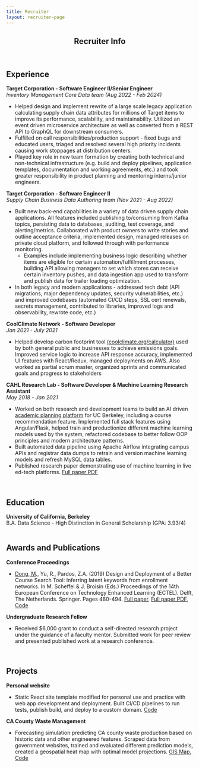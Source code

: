 ```yaml
---
title: Recruiter
layout: recruiter-page
---
```



<!-- <img src="/assets/images/recruiter-headshot.jpg" alt="Matthew Dong Headshot" style="width:150px;
    height: auto; display: block; margin: 0 auto;"> -->

<center> <h2> Recruiter Info </h2> </center>

<!-- 
<center>You can find my Github profile <a href="https://github.com/matthew-dong-dev" target="_blank">here</a>.</center> -->

<!-- <center>You can find my resume <a href="{{ site.url }}/{{ site.resume-url }}" target="_blank">here</a> and my Github profile <a href="https://github.com/matthew-dong-dev" target="_blank">here</a>.</center> -->

<br>

Experience 
----------

<p style="margin-bottom:0;"> <strong>Target Corporation - Software Engineer II/Senior Engineer</strong></p>
<p style="margin : 0; padding-top:0;"> <i>Inventory Management Core Data team (Aug 2022 - Feb 2024)</i> </p>


- Helped design and implement rewrite of a large scale legacy application calculating supply chain data attributes for millions of Target items to improve its performance, scalability, and maintainability.  Utilized an event driven microservice architecture as well as converted from a REST API to GraphQL for downstream consumers.
- Fulfilled on call responsibilities/production support - fixed bugs and educated users, triaged and resolved several high priority incidents causing work stoppages at distribution centers.
- Played key role in new team formation by creating both technical and non-technical infrastructure (e.g. build and deploy pipelines, application templates, documentation and working agreements, etc.) and took greater responsibility in product planning and mentoring interns/junior engineers.  

<p style="margin-bottom:0;"> <strong>Target Corporation - Software Engineer II</strong></p>
<p style="margin : 0; padding-top:0;"> <i>Supply Chain Business Data Authoring team (Nov 2021 - Aug 2022)</i> </p>

- Built new back-end capabilities in a variety of data driven supply chain applications.  All features included publishing to/consuming from Kafka topics, persisting data to databases, auditing, test coverage, and alerting/metrics.  Collaborated with product owners to write stories and outline acceptance criteria, implemented design, managed releases on private cloud platform, and followed through with performance monitoring.
    - Examples include implementing business logic describing whether items are eligible for certain automation/fulfillment processes, building API allowing managers to set which stores can receive certain inventory pushes, and data ingestion app used to transform and publish data for trailer loading optimization.
- In both legacy and modern applications - addressed tech debt (API migrations, major dependency updates, security vulnerabilities, etc.) and improved codebases (automated CI/CD steps, SSL cert renewals, secrets management, contributed to libraries, improved logs and observability, rewrote code, etc.)

<p style="margin-bottom:0;"> <strong>CoolClimate Network - Software Developer</strong></p>
<p style="margin : 0; padding-top:0;"> <i>Jan 2021 - July 2021</i></p>

- Helped develop carbon footprint tool <a href="https://coolclimate.org/calculator" target="_blank">(coolclimate.org/calculator)</a> used by both general public and businesses to achieve emissions goals. Improved service logic to increase API response accuracy, implemented UI features with React/Redux, managed deployments on AWS.  Also worked as partial scrum master, organized sprints and communicated goals and progress to stakeholders

<p style="margin-bottom:0;"> <strong>CAHL Research Lab - Software Developer & Machine Learning Research Assistant</strong></p>
<p style="margin : 0; padding-top:0;"> <i>May 2018 - Jan 2021</i></p>
 <!-- <a href="https://github.com/CAHLR" target="_blank">CAHL Research Lab</a> -->

- Worked on both research and development teams to build an AI driven <a href="https://askoski.berkeley.edu" target="_blank">academic planning platform</a> for UC Berkeley, including a course recommendation feature.  Implemented full stack features using Angular/Flask, helped train and productionize different machine learning models used by the system, refactored codebase to better follow OOP principles and modern architecture patterns.
- Built automated data pipeline using Apache Airflow integrating campus APIs and registrar data dumps to retrain and version machine learning models and refresh MySQL data tables.
- Published research paper demonstrating use of machine learning in live ed-tech platforms. <a href="{{site.url}}/assets/files/ECTEL-paper.pdf" target="_blank">Full paper PDF</a>
<!-- - Performed full-stack web development & testing and built the site's course catalog search feature. -->
 <!-- Trained and optimized machine learning models, created back-end endpoints, designed and implemented the user interface.  -->

<!-- **Software Engineering Intern - Sabre Corporation**

- Developed CMS (Drupal) enhancements based on client specifications on Sabre's <a href="https://developer.sabre.com" target="_blank">developer portal</a> based on client specifications.  Engineered features using LAMP stack and worked in agile environment.
- Expanded test coverage for Jenkins continuous integration pipeline through both unit and functional tests. 
- Southlake, TX (May 2019 - Aug 2019)

**Teaching Assistant - <a href="{{site.url}}/assets/files/stat89a_syllabus.pdf" target="_blank">Stat 89A: Linear Algebra for Data Science</a>**

- Worked with lead instructor and staff members to scale course infrastructure and prototype materials for the pilot full-version offering of the class. Guided students during office hours and discussion sections.
- Berkeley, CA (Nov 2017 - May 2018) -->
	
<!-- * [Projects]({{site.url}}/projects)	 -->
<!-- * DataKind -->
<!-- Global Policy Lab -->
<br>

Education
---------

<p style="margin-bottom:0;"> <strong>University of California, Berkeley</strong></p>
<p style="margin : 0; padding-top:0;"> 
B.A. Data Science - High Distinction in General Scholarship (GPA: 3.93/4)
</p>

<br>


Awards and Publications
----------

**Conference Proceedings**

- <u>Dong, M</u>., Yu, R., Pardos, Z.A. (2019) Design and Deployment of a Better Course Search Tool: Inferring latent keywords from enrollment networks. In M. Scheffel & J. Broisin (Eds.) Proceedings of the 14th European Conference on Technology Enhanced Learning (ECTEL). Delft, The Netherlands. Springer. Pages 480-494.  <a href="https://link.springer.com/chapter/10.1007%2F978-3-030-29736-7_36" target="_blank">Full paper</a>, <a href="{{site.url}}/assets/files/ECTEL-paper.pdf" target="_blank">Full paper PDF</a>, <a href="https://github.com/matthew-dong-dev/ICS-research" target="_blank">Code</a>

<!-- - <u>Dong, M</u>., Yu, R., Pardos, Z.A. Design and Deployment of a Better University Course Search: Inferring Latent Keywords from Enrollments. In C. Lync and A. Merceron (Eds.) Proceedings of the 12th International Conference on Educational Data Mining (EDM). Montreal, Canada.  [Short paper PDF]({{site.url}}/assets/files/EDM-paper.pdf)-->

**Undergraduate Research Fellow**

- Received $6,000 grant to conduct a self-directed research project under the guidance of a faculty mentor.  Submitted work for peer review and presented published work at a research conference. 

<br>

Projects 
----------

**Personal website**

- Static React site template modified for personal use and practice with web app development and deployment.  Built CI/CD pipelines to run tests, publish build, and deploy to a custom domain. <a href="https://github.com/matthew-dong-dev/personal-website" target="_blank">Code</a>

**CA County Waste Management**

- Forecasting simulation predicting CA county waste production based on historic data and other engineered features.  Scraped data from government websites, trained and evaluated different prediction models, created a geospatial heat map with optimal model projections. <a href="https://matthew-dong-dev.github.io/ca-waste/" target="_blank">GIS Map</a>, <a href="https://github.com/matthew-dong-dev/ca-waste" target="_blank">Code</a>

<br>